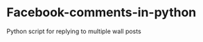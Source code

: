 Facebook-comments-in-python
===========================

Python script for replying to multiple wall posts
